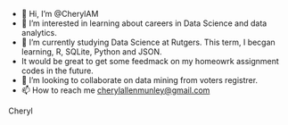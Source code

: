 - 👋 Hi, I’m @CherylAM
- 👀 I’m interested in learning about careers in Data Science and data analytics.
- 🌱 I’m currently studying Data Science at Rutgers.  This term, I becgan learning, R, SQLite, Python and JSON.
-   It would be great to get some feedmack on my homeowrk assignment codes in the future.
- 💞️ I’m looking to collaborate on data mining from voters registrer.
- 📫 How to reach me cherylallenmunley@gmail.com

Cheryl

<!---
CherylAM/CherylAM is a ✨ special ✨ repository because its `README.md` (this file) appears on your GitHub profile.
You can click the Preview link to take a look at your changes.
--->
